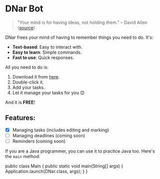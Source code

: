 # DNar Bot

> "Your mind is for having ideas, not holding them." – David Allen ([source](https://gettingthingsdone.com))

DNar frees your mind of having to remember things you need to do. It's:

- **Text-based**: Easy to interact with.
- **Easy to learn**: Simple commands.
- **Fast to use**: Quick responses.

All you need to do is:

1. Download it from [here](https://github.com/yourusername/DNar).
2. Double-click it.
3. Add your tasks.
4. Let it manage your tasks for you 😊

And it is **FREE**!

## Features:
- [X] Managing tasks (includes editing and marking)
- [ ] Managing deadlines (coming soon)
- [ ] Reminders (coming soon)

If you are a Java programmer, you can use it to practice Java too. Here's the `main` method:

public class Main {
public static void main(String[] args) {
Application.launch(DNar.class, args);
}
}
